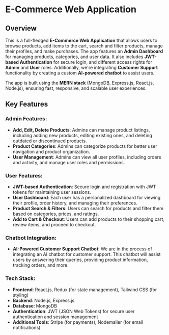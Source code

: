 # E-Commerce Web Application

## Overview

This is a full-fledged **E-Commerce Web Application** that allows users to browse products, add items to the cart, search and filter products, manage their profiles, and make purchases. The app features an **Admin Dashboard** for managing products, categories, and user data. It also includes **JWT-based Authentication** for secure login, and different access rights for **Admin** and **User** roles. Additionally, we're integrating **Customer Support** functionality by creating a custom **AI-powered chatbot** to assist users.

The app is built using the **MERN stack** (MongoDB, Express.js, React.js, Node.js), ensuring fast, responsive, and scalable user experiences.

## Key Features

### **Admin Features**:
- **Add, Edit, Delete Products**: Admins can manage product listings, including adding new products, editing existing ones, and deleting outdated or discontinued products.
- **Product Categories**: Admins can categorize products for better user navigation and product organization.
- **User Management**: Admins can view all user profiles, including orders and activity, and manage user roles and permissions.

### **User Features**:
- **JWT-based Authentication**: Secure login and registration with JWT tokens for maintaining user sessions.
- **User Dashboard**: Each user has a personalized dashboard for viewing their profile, order history, and managing their preferences.
- **Product Search & Filters**: Users can search for products and filter them based on categories, prices, and ratings.
- **Add to Cart & Checkout**: Users can add products to their shopping cart, review items, and proceed to checkout.

### **Chatbot Integration**:
- **AI-Powered Customer Support Chatbot**: We are in the process of integrating an AI chatbot for customer support. This chatbot will assist users by answering their queries, providing product information, tracking orders, and more.

### **Tech Stack**:
- **Frontend**: React.js, Redux (for state management), Tailwind CSS (for styling)
- **Backend**: Node.js, Express.js
- **Database**: MongoDB
- **Authentication**: JWT (JSON Web Tokens) for secure user authentication and session management
- **Additional Tools**: Stripe (for payments), Nodemailer (for email notifications)


